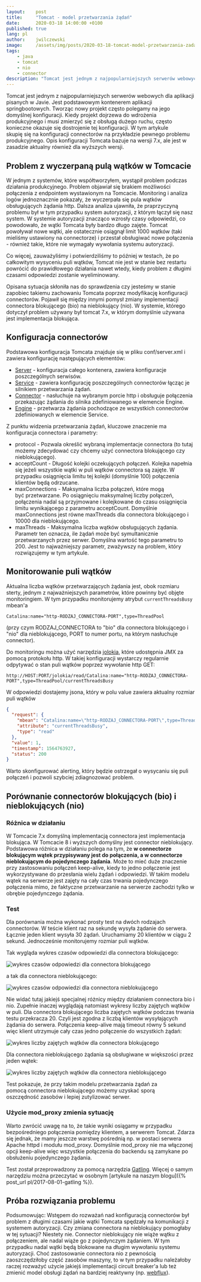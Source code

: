 ```yaml
---
layout:    post
title:     "Tomcat - model przetwarzania żądań"
date:      2020-03-18 14:00:00 +0100
published: true
lang: pl
author:    jwilczewski
image:     /assets/img/posts/2020-03-18-tomcat-model-przetwarzania-zadan/Tomcat.png
tags:
    - java
    - tomcat
    - nio
    - connector
description: "Tomcat jest jednym z najpopularniejszych serwerów webowych dla aplikacji pisanych w Javie. Jest podstawowym kontenerem aplikacji springbootowych. Tworząc nowy projekt często polegamy na jego domyślnej konfiguracji."
---
```


Tomcat jest jednym z najpopularniejszych serwerów webowych dla aplikacji pisanych w Javie. Jest podstawowym kontenerem aplikacji springbootowych. Tworząc nowy projekt często polegamy na jego domyślnej konfiguracji. Kiedy projekt dojrzewa do wdrożenia produkcyjnego i musi zmierzyć się z obsługą dużego ruchu, często konieczne okazuje się dostrojenie tej konfiguracji. W tym artykule skupię się na konfiguracji connectorów na przykładzie pewnego problemu produkcyjnego. Opis konfiguracji Tomcata bazuje na wersji 7.x, ale jest w zasadzie aktualny również dla wyższych wersji.

## Problem z wyczerpaną pulą wątków w Tomcacie

W jednym z systemów, które współtworzyłem, wystąpił problem podczas działania produkcyjnego. Problem objawiał się brakiem możliwości połączenia z endpointem wystawionym na Tomcacie. Monitoring i analiza logów jednoznacznie pokazały, że wyczerpała się pula wątków obsługujących żądania http. Dalsza analiza ujawniła, że praprzyczyną problemu był w tym przypadku system autoryzacji, z którym łączył się nasz system. W systemie autoryzacji znacząco wzrosły czasy odpowiedzi, co powodowało, że wątki Tomcata były bardzo długo zajęte. Tomcat powoływał nowe wątki, ale ostatecznie osiągnął limit 1000 wątków (taki mieliśmy ustawiony na connectorze) i przestał obsługiwać nowe połączenia - również takie, które nie wymagały wywołania systemu autoryzacji.

Co więcej, zauważyliśmy i potwierdziliśmy to później w testach, że po całkowitym wysyceniu puli wątków, Tomcat nie jest w stanie bez restartu powrócić do prawidłowego działania nawet wtedy, kiedy problem z długimi czasami odpowiedzi zostanie wyeliminowany.

Opisana sytuacja skłoniła nas do sprawdzenia czy jesteśmy w stanie zapobiec takiemu zachowaniu Tomcata poprzez modyfikację konfiguracji connectorów. Pojawił się między innymi pomysł zmiany implementacji connectora blokującego (bio) na nieblokujący (nio). W systemie, którego dotyczył problem używany był tomcat 7.x, w którym domyślnie używana jest implementacja blokująca.

## Konfiguracja connectorów

Podstawowa konfiguracja Tomcata znajduje się w pliku conf/server.xml i zawiera konfigurację następujących elementów:
* [Server](http://tomcat.apache.org/tomcat-7.0-doc/config/server.html) - konfiguracja całego kontenera, zawiera konfiguracje poszczególnych serwisów.
* [Service](http://tomcat.apache.org/tomcat-7.0-doc/config/service.html) - zawiera konfigurację poszczególnych connectorów łącząc je silnikiem przetwarzania żądań.
* [Connector](http://tomcat.apache.org/tomcat-7.0-doc/config/http.html) - nasłuchuje na wybranym porcie http i obsługuje połączenia przekazując żądania do silnika zdefiniowanego w elemencie Engine.
* [Engine](http://tomcat.apache.org/tomcat-7.0-doc/config/engine.html) - przetwarza żądania pochodzące ze wszystkich connectorów zdefiniowanych w elemencie Service.

Z punktu widzenia przetwarzania żądań, kluczowe znaczenie ma konfiguracja connectora i parametry:
* protocol - Pozwala określić wybraną implementacje connectora (to tutaj możemy zdecydować czy chcemy użyć connectora blokującego czy nieblokującego).
* acceptCount - Długość kolejki oczekujących połączeń. Kolejka napełnia się jeżeli wszystkie wątki w puli wątków connectora są zajęte. W przypadku osiągnięcia limitu tej kolejki (domyślnie 100) połączenia klientów będą odrzucane.
* maxConnections - Maksymalna liczba połączeń, które mogą być przetwarzane. Po osiągnięciu maksymalnej liczby połączeń, połączenia nadal są przyjmowane i kolejkowane do czasu osiągnięcia limitu wynikającego z parametru acceptCount. Domyślnie maxConnections jest równe maxThreads dla connectora blokującego i 10000 dla nieblokującego.
* maxThreads - Maksymalna liczba wątków obsługujących żądania. Parametr ten oznacza, ile żądań może być symultanicznie przetwarzanych przez serwer. Domyślna wartość tego parametru to 200. Jest to najważniejszy parametr, zważywszy na problem, który rozwiązujemy w tym artykule.

## Monitorowanie puli wątków

Aktualna liczba wątków przetwarzających żądania jest, obok rozmiaru sterty, jednym z najważniejszych parametrów, które powinny być objęte monitoringiem. W tym przypadku monitorujemy atrybut `currentThreadsBusy` mbean'a
```
Catalina:name="http-RODZAJ_CONNECTORA-PORT",type=ThreadPool
```
(przy czym RODZAJ_CONNECTORA to "bio" dla connectora blokującego i "nio" dla nieblokującego, PORT to numer portu, na którym nasłuchuje connector).

Do monitoringu można użyć narzędzia [jolokia](https://jolokia.org/), które udostępnia JMX za pomocą protokołu http. W takiej konfiguracji wystarczy regularnie odpytywać o stan puli wątków poprzez wywołanie http GET:
```
http://HOST:PORT/jolokia/read/Catalina:name="http-RODZAJ_CONNECTORA-PORT",type=ThreadPool/currentThreadsBusy
```

W odpowiedzi dostajemy jsona, który w polu value zawiera aktualny rozmiar puli wątków
```json
{
  "request": {
    "mbean": "Catalina:name=\"http-RODZAJ_CONNECTORA-PORT\",type=ThreadPool",
    "attribute": "currentThreadsBusy",
    "type": "read"
  },
  "value": 1,
  "timestamp": 1564763927,
  "status": 200
}
```
Warto skonfigurować alerting, który będzie ostrzegał o wysycaniu się puli połączeń i pozwoli szybciej zdiagnozować problem.

## Porównanie connectorów blokujących (bio) i nieblokujących (nio)

### Różnica w działaniu

W Tomcacie 7.x domyślną implementacją connectora jest implementacja blokująca. W Tomcacie 8 i wyższych domyślny jest connector nieblokujący. Podstawowa różnica w działaniu polega na tym, że **w connectorze blokującym wątek przypisywany jest do połączenia, a w connectorze nieblokującym do pojedynczego żądania**. Może to mieć duże znaczenie przy zastosowaniu połączeń keep-alive, kiedy to jedno połączenie jest wykorzystywane do przesłania wielu żądań i odpowiedzi. W takim modelu wątek na serwerze jest zajęty na cały czas trwania pojedynczego połączenia mimo, że faktyczne przetwarzanie na serwerze zachodzi tylko w obrębie pojedynczego żądania.

### Test

Dla porównania można wykonać prosty test na dwóch rodzajach connectorów. W teście klient raz na sekundę wysyła żądanie do serwera. Łącznie jeden klient wysyła 30 żądań. Uruchamiamy 20 klientów w ciągu 2 sekund. Jednocześnie monitorujemy rozmiar puli wątków.

Tak wygląda wykres czasów odpowiedzi dla connectora blokującego:

![wykres czasów odpowiedzi dla connectora blokującego](/assets/img/posts/2020-03-18-tomcat-model-przetwarzania-zadan/gatling-bio.png)

a tak dla connectora nieblokującego:

![wykres czasów odpowiedzi dla connectora nieblokującego](/assets/img/posts/2020-03-18-tomcat-model-przetwarzania-zadan/gatling-nio.png)

Nie widać tutaj jakiejś specjalnej różnicy między działaniem connectora bio i nio. Zupełnie inaczej wyglądają natomiast wykresy liczby zajętych wątków w puli. Dla connectora blokującego liczba zajętych wątków podczas trwania testu przekracza 20. Czyli jest zgodna z liczbą klientów wysyłających żądania do serwera. Połączenia keep-alive mają timeout równy 5 sekund więc klient utrzymuje cały czas jedno połączenie do wszystkich żądań:

![wykres liczby zajętych wątków dla connectora blokującego](/assets/img/posts/2020-03-18-tomcat-model-przetwarzania-zadan/threads-bio.png)

Dla connectora nieblokującego żądania są obsługiwane w większości przez jeden wątek:

![wykres liczby zajętych wątków dla connectora nieblokującego](/assets/img/posts/2020-03-18-tomcat-model-przetwarzania-zadan/threads-nio.png)

Test pokazuje, że przy takim modelu przetwarzania żądań za pomocą connectora nieblokującego możemy uzyskać sporą oszczędność zasobów i lepiej zutylizować serwer.

### Użycie mod_proxy zmienia sytuację

Warto zwrócić uwagę na to, że takie wyniki osiągamy w przypadku bezpośredniego połączenia pomiędzy klientem, a serwerem Tomcat. Zdarza się jednak, że mamy jeszcze warstwę pośrednią np. w postaci serwera Apache httpd i modułu mod_proxy. Domyślnie mod_proxy nie ma włączonej opcji keep-alive więc wszystkie połączenia do backendu są zamykane po obsłużeniu pojedynczego żądania.

Test został przeprowadzony za pomocą narzędzia [Gatling](https://gatling.io/). Więcej o samym narzędziu można przeczytać w osobnym [artykule na naszym blogu]({% post_url pl/2017-08-01-gatling %}).

## Próba rozwiązania problemu

Podsumowując: Wstępem do rozważań nad konfiguracją connectorów był problem z długimi czasami jakie wątki Tomcata spędzały na komunikacji z systemem autoryzacji. Czy zmiana connectora na nieblokujący pomogłaby w tej sytuacji? Niestety nie. Connector nieblokujący nie wiąże wątku z połączeniem, ale nadal wiąże go z pojedynczym żądaniem. W tym przypadku nadal wątki będą blokowane na długim wywołaniu systemu autoryzacji. Choć zastosowanie connectora nio z pewnością zaoszczędziłoby część zasobów maszyny, to w tym przypadku należałoby raczej rozważyć użycie jakiejś implementacji circuit breaker'a lub też zmienić model obsługi żądań na bardziej reaktywny (np. [webflux](https://docs.spring.io/spring/docs/current/spring-framework-reference/web-reactive.html)).
